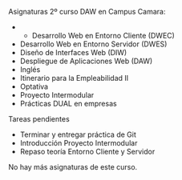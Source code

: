 Asignaturas 2º curso DAW en Campus Camara:

- - Desarrollo Web en Entorno Cliente (DWEC)
- Desarrollo Web en Entorno Servidor (DWES)
- Diseño de Interfaces Web (DIW)
- Despliegue de Aplicaciones Web (DAW)
- Inglés
- Itinerario para la Empleabilidad II
- Optativa
- Proyecto Intermodular
- Prácticas DUAL en empresas

Tareas pendientes
- Terminar y entregar práctica de Git
- Introducción Proyecto Intermodular
- Repaso teoría Entorno Cliente y Servidor

No hay más asignaturas de este curso. 